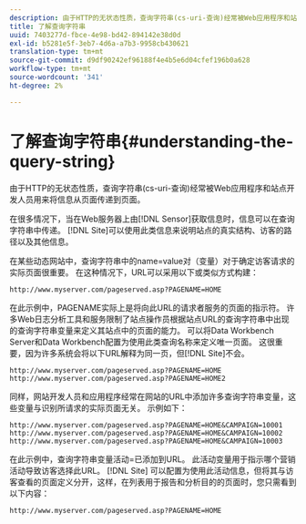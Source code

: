 ```yaml
---
description: 由于HTTP的无状态性质，查询字符串(cs-uri-查询)经常被Web应用程序和站点开发人员用来将信息从页面传递到页面。
title: 了解查询字符串
uuid: 7403277d-fbce-4e98-bd42-894142e38d0d
exl-id: b5281e5f-3eb7-4d6a-a7b3-9958cb430621
translation-type: tm+mt
source-git-commit: d9df90242ef96188f4e4b5e6d04cfef196b0a628
workflow-type: tm+mt
source-wordcount: '341'
ht-degree: 2%

---
```


# 了解查询字符串{#understanding-the-query-string}

由于HTTP的无状态性质，查询字符串(cs-uri-查询)经常被Web应用程序和站点开发人员用来将信息从页面传递到页面。

在很多情况下，当在Web服务器上由[!DNL Sensor]获取信息时，信息可以在查询字符串中传递。 [!DNL Site]可以使用此类信息来说明站点的真实结构、访客的路径以及其他信息。

在某些动态网站中，查询字符串中的name=value对（变量）对于确定访客请求的实际页面很重要。 在这种情况下，URL可以采用以下或类似方式构建：

```
http://www.myserver.com/pageserved.asp?PAGENAME=HOME
```

在此示例中，PAGENAME实际上是将向此URL的请求者服务的页面的指示符。 许多Web日志分析工具和服务限制了站点操作员根据站点URL的查询字符串中出现的查询字符串变量来定义其站点中的页面的能力。 可以将Data Workbench Server和Data Workbench配置为使用此类查询名称来定义唯一页面。 这很重要，因为许多系统会将以下URL解释为同一页，但[!DNL Site]不会。

```
http://www.myserver.com/pageserved.asp?PAGENAME=HOME
http://www.myserver.com/pageserved.asp?PAGENAME=HOME2
```

同样，网站开发人员和应用程序经常在网站的URL中添加许多查询字符串变量，这些变量与识别所请求的实际页面无关。 示例如下：

```
http://www.myserver.com/pageserved.asp?PAGENAME=HOME&CAMPAIGN=10001
http://www.myserver.com/pageserved.asp?PAGENAME=HOME&CAMPAIGN=10002
http://www.myserver.com/pageserved.asp?PAGENAME=HOME&CAMPAIGN=10003
```

在此示例中，查询字符串变量活动=已添加到URL。 此活动变量用于指示哪个营销活动导致访客选择此URL。 [!DNL Site] 可以配置为使用此活动信息，但将其与访客查看的页面定义分开，这样，在列表用于报告和分析目的的页面时，您只需看到以下内容：

```
http://www.myserver.com/pageserved.asp?PAGENAME=HOME
```
